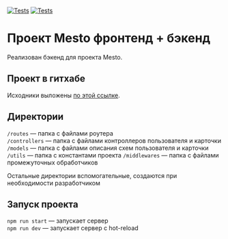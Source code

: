 [![Tests](../../actions/workflows/tests-13-sprint.yml/badge.svg)](../../actions/workflows/tests-13-sprint.yml) [![Tests](../../actions/workflows/tests-14-sprint.yml/badge.svg)](../../actions/workflows/tests-14-sprint.yml)

# Проект Mesto фронтенд + бэкенд

Реализован бэкенд для проекта Mesto.

## Проект в гитхабе

Исходники выложены [по этой ссылке](https://github.com/tatiana-dorokhova/express-mesto-gha).

## Директории

`/routes` — папка с файлами роутера  
`/controllers` — папка с файлами контроллеров пользователя и карточки  
`/models` — папка с файлами описания схем пользователя и карточки
`/utils` — папка с константами проекта
`/middlewares` — папка с файлами промежуточных обработчиков

Остальные директории вспомогательные, создаются при необходимости разработчиком

## Запуск проекта

`npm run start` — запускает сервер  
`npm run dev` — запускает сервер с hot-reload
